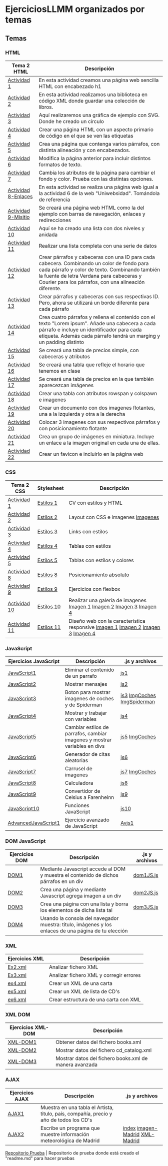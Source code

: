 # EjerciciosLLMM organizados por temas
## Temas

### HTML
**Tema 2 HTML** | **Descripción**
----------- | -----------
[Actividad 1](/Tema1/Actividad-1-HTML.html) | En esta actividad creamos una página web sencilla HTML con encabezado h1
[Actividad 2](/Tema1/Actividad-2-XML-LMAR.xml) | En esta actividad realizamos una biblioteca en código XML donde guardar una colección de libros.
[Actividad 3](/Tema1/Actividad-3-SVG-LMAR.html) | Aquí realizaremos una gráfica de ejemplo con SVG. Donde he creado un círculo
[Actividad 4](/Tema1/Actividad-4.html) | Crear una página HTML con un aspecto primario de código en el que se ven las etiquetas 
[Actividad 5](/Tema1/Actividad-5.html) | Crea una página que contenga varios párrafos, con distinta alineación y con encabezados.
[Actividad 6](/Tema1/Actividad-6.html) | Modifica la página anterior para incluir distintos formatos de texto.
[Actividad 7](/Tema1/Actividad-7.html) | Cambia los atributos de la página para cambiar el fondo y color. Prueba con las distintas opciones. 
[Actividad 8-Enlaces](/Tema1/enlaces.rar) | En esta actividad se realiza una página web igual a la actividad 6 de la web "Uniwebsidad". Tomándola de referencia
[Actividad 9-Misitio](/Tema1/misitio.rar) | Se creará una página web HTML como la del ejemplo con barras de navegación, enlaces y redirecciones
[Actividad 10](/Tema1/Actividad-10.html) | Aquí se ha creado una lista con dos niveles y anidada
[Actividad 11](/Tema1/Actividad-11.html) | Realizar una lista completa con una serie de datos
[Actividad 12](/Tema1/Actividad-12.html) | Crear párrafos y cabeceras con una ID para cada cabecera. Combinando un color de fondo para cada párrafo y color de texto. Combinando también la fuente de letra Verdana para cabeceras y Courier para los párrafos, con una alineación diferente.
[Actividad 13](/Tema1/Actividad-13.html) | Crear párrafos y cabeceras con sus respectivas ID. Pero, ahora se utilizará un borde diferente para cada párrafo
[Actividad 14](/Tema1/Actividad-14.html) | Crea cuatro párrafos y rellena el contenido con el texto "Lorem ipsum". Añade una cabecera a cada párrafo e incluye un identificador para cada etiqueta. Además cada párrafo tendrá un marging y un padding distinto
[Actividad 15](/Tema1/Actividad-15.html) | Se creará una tabla de precios simple, con cabeceras y atributos
[Actividad 16](/Tema1/Actividad-16.html) | Se creará una tabla que refleje el horario que tenemos en clase 
[Actividad 17](/Tema1/Actividad-17.html) | Se creará una tabla de precios en la que también aparecezcan imágenes
[Actividad 18](/Tema2/Actividad-18.html) | Crear una tabla con atributos rowspan y colspawn e imagenes
[Actividad 19](/Tema2/Actividad-19.html) | Crear un documento con dos imagenes flotantes, una a la izquierda y otra a la derecha
[Actividad 20](/Tema2/Actividad-20.html) | Colocar 3 imagenes con sus respectivos párrafos y con posicionamiento flotante
[Actividad 21](/Tema2/Actividad-21.html) | Crea un grupo de imágenes en miniatura. Incluye un enlace a la imagen original en cada una de ellas.
[Actividad 22](/Tema2/Actividad-22.html) | Crear un favicon e incluirlo en la página web

### CSS
**Tema 2 CSS** | **Stylesheet** | **Descripción**
-------------- | -------------- | ---------------
[Actividad 1](/Tema2/CSS/CSS_Act1.html) | [Estilos 1](/Tema2/CSS/MyStyle.css) | CV con estilos y HTML
[Actividad 2](/Tema2/CSS/index.html) | [Estilos 2](/Tema2/CSS/styles2.css) | Layout con CSS e imagenes [Imagenes](/Tema2/CSS/poe.gif)
[Actividad 3](/Tema2/CSS/css_Act3.html) | [Estilos 3](/Tema2/CSS/css_styles3.css) | Links con estilos
[Actividad 4](/Tema2/CSS/css_Act4.html) | [Estilos 4](/Tema2/CSS/styles4.css) | Tablas con estilos
[Actividad 5](/Tema2/CSS/css_Act5.html) | [Estilos 5](/Tema2/CSS/styles5.css) | Tablas con estilos y colores
[Actividad 8](/Tema2/CSS/css_Act8.html) | [Estilos 8](/Tema2/CSS/styles8.css) | Posicionamiento absoluto
[Actividad 9](/Tema2/CSS/css_Act9.html) | [Estilos 9](/Tema2/CSS/styles9.css) | Ejercicios con flexbox
[Actividad 10](/Tema2/CSS/css_Act10.html) | [Estilos 10](/Tema2/CSS/styles10.css) | Realizar una galería de imagenes [Imagen 1](/Tema2/CSS/moret_img.jpg) [Imagen 2](/Tema2/CSS/moret2_img.jpg) [Imagen 3](/Tema2/CSS/moret3_img.jpg) [Imagen 4](/Tema2/CSS/moret4_img.jpg)
[Actividad 11](/Tema2/CSS/css_act11.html) | [Estilos 11](/Tema2/CSS/styles11.css) | Diseño web con la característica responsive [Imagen 1](/Tema2/CSS/moret_img.jpg) [Imagen 2](/Tema2/CSS/moret2_img.jpg) [Imagen 3](/Tema2/CSS/moret3_img.jpg) [Imagen 4](/Tema2/CSS/moret4_img.jpg)

### JavaScript 
**Ejercicios JavaScript** | **Descripción** | **.js y archivos**
------------------------- | --------------- | -------------------
[JavaScript1](/JavaScript/JavaScript1.html) | Eliminar el contenido de un parrafo | [js1](/JavaScript/js1.js)
[JavaScript2](/JavaScript/JavaScript2.html) | Mostrar mensajes | [js2](/JavaScript/js2.js)
[JavaScript3](/JavaScript/JavaScript3.html) | Boton para mostrar imagenes de coches y de Spiderman | [js3](/JavaScript/js3.js) [ImgCoches](/JavaScript/Coches/) [ImgSpiderman](/JavaScript/Spiderman/)
[JavaScript4](/JavaScript/JavaScript4.html) | Mostrar y trabajar con variables | [js4](/JavaScript/js4.js)
[JavaScript5](/JavaScript/JavaScript5.html) | Cambiar estilos de parrafos, cambiar imagenes y mostrar variables en divs | [js5](/JavaScript/js5.js) [ImgCoches](/JavaScript/Coches/)
[JavaScript6](/JavaScript/JavaScript6.html) |Generador de citas aleatorias | [js6](/JavaScript/js6.js)
[JavaScript7](/JavaScript/javaScript7.html) | Carrusel de imagenes | [js7](/JavaScript/js7.js) [ImgCoches](/JavaScript/Coches/)
[JavaScript8](/JavaScript/JavaScript8.html) | Calculadora | [js8](/JavaScript/js8.js)
[JavaScript9](/JavaScript/JavaScript9.html) | Convertidor de Celsius a Farenheinn | [js9](/JavaScript/js9.js)
[JavaScript10](/JavaScript/JavaScript10.html) | Funciones JavaScript | [js10](/JavaScript/js10.js)
[AdvancedJavaScript1](/JavaScript/AdvancedJS1.html) | Ejercicio avanzado de JavaScript | [Avjs1](/JavaScript/Avjs1.js)

### DOM JavaScript
**Ejercicios DOM** | **Descripción** | **.js y archivos**
------------------ | --------------- | -------------------
[DOM1](/JavaScript/DOM1.html) | Mediante Javascript accede al DOM y muestra el contenido de dichos párrafos en un div | [dom1JS.js](/JavaScript/dom1JS.js)
[DOM2](/JavaScript/DOM2.html) | Crea una página y mediante Javascript agrega imagen a un div | [dom2JS.js](/JavaScript/dom2JS.js)
[DOM3](/JavaScript/DOM3.html) | Crea una página con una lista y borra los elementos de dicha lista tal | [dom3JS.js](/JavaScript/dom3JS.js)
[DOM4](/JavaScript/DOM4.html) | Usando la consola del navegador muestra: título, imágenes y los enlaces de una página de tu elección | 


### XML
**Ejercicios XML** | **Descripción** 
------------------ | ---------------
[Ex2.xml](/XML/Ex2.xml) | Analizar fichero XML
[Ex3.xml](/XML/Ex3.xml) | Analizar fichero XML y corregir errores
[ex4.xml](/XML/ex4.xml) | Crear un XML de una carta
[ex5.xml](/XML/ex5.xml) | Crear un XML de lista de CD's
[ex6.xml](/XML/ex6.xml) | Crear estructura de una carta con XML

### XML DOM 
**Ejercicios XML-DOM** | **Descripción** 
------------------ | ---------------
[XML-DOM1](/XML/XML-DOM1.js) | Obtener datos del fichero books.xml
[XML-DOM2](/XML/XML-DOM2.js) | Mostrar datos del fichero cd_catalog.xml
[XML-DOM3](/XML/XML-DOM3.js) | Mostrar datos del fichero books.xml de manera avanzada

### AJAX 
**Ejercicios AJAX** | **Descripción** | **.js y archivos** 
------------------ | ---------------- | -------------------
[AJAX1](/XML/AJAX1.js) | Muestra en una tabla el Artista, titulo, país, compañía, precio y año de todos los CD's | 
[AJAX2](/XML/AJAX2.js) | Escribe un programa que muestre información meteorológica de Madrid | [index](/XML/index.html) [imagen-Madrid](/XML/real-madrid.png) [XML-Madrid](/XML/AEMET-Madrid.xml)










[Repositorio Prueba](https://github.com/Hadrivm/prueba) | Repositorio de prueba donde está creado el "readme.md" para hacer pruebas
